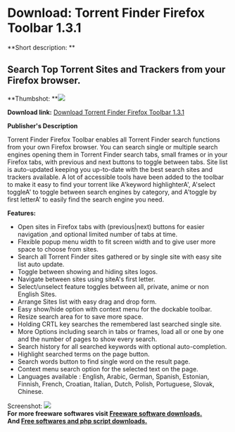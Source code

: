 # Download: Torrent Finder Firefox Toolbar 1.3.1

**Short description: **

## Search Top Torrent Sites and Trackers from your Firefox browser.

  
**Thumbshot: **![](http://www.freewarefiles.com/screenshot/torrentfndrbar_md.jpg)   
  
**Download link:** [Download Torrent Finder Firefox Toolbar 1.3.1](http://freesoftwares.boysofts.com/Torrent-Finder-Firefox-Toolbar-V_program_35388.html)  
  

**Publisher's Description**  
  

Torrent Finder Firefox Toolbar enables all Torrent Finder search functions
from your own Firefox browser. You can search single or multiple search
engines opening them in Torrent Finder search tabs, small frames or in your
Firefox tabs, with previous and next buttons to toggle between tabs. Site list
is auto-updated keeping you up-to-date with the best search sites and trackers
available. A lot of accessible tools have been added to the toolbar to make it
easy to find your torrent like A'keyword highlighterA', A'select toggleA' to
toggle between search engines by category, and A'toggle by first letterA' to
easily find the search engine you need.

**Features:**

  * Open sites in Firefox tabs with (previous|next) buttons for easier navigation ,and optional limited number of tabs at time.
  * Flexible popup menu width to fit screen width and to give user more space to choose from sites.
  * Search all Torrent Finder sites gathered or by single site with easy site list auto update.
  * Toggle between showing and hiding sites logos.
  * Navigate between sites using siteA's first letter. 
  * Select/unselect feature toggles between all, private, anime or non English Sites.
  * Arrange Sites list with easy drag and drop form. 
  * Easy show/hide option with context menu for the dockable toolbar.
  * Resize search area for to save more space. 
  * Holding CRTL key searches the remembered last searched single site.
  * More Options including search in tabs or frames, load all or one by one and the number of pages to show every search.
  * Search history for all searched keywords with optional auto-completion.
  * Highlight searched terms on the page button.
  * Search words button to find single word on the result page.
  * Context menu search option for the selected text on the page.
  * Languages available : English, Arabic, German, Spanish, Estonian, Finnish, French, Croatian, Italian, Dutch, Polish, Portuguese, Slovak, Chinese.

  
  
Screenshot: ![](http://www.freewarefiles.com/screenshot/torrentfndrbar.jpg)  
**For more freeware softwares visit [Freeware software downloads.](http://freesoftwares.boysofts.com/)**   
**And [Free softwares and php script downloads.](http://www.boysofts.com/)**


